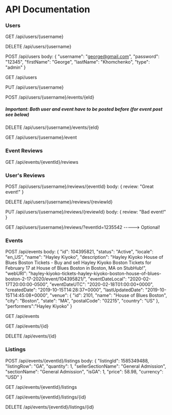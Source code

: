 # API Documentation

### Users

GET /api/users/{username}

DELETE /api/users/{username}

POST /api/users
body:
    {
        "username": "george@gmail.com",
        "password": "12345",
        "firstName": "George",
        "lastName": "Khomchenko",
        "type": "admin"
    }

GET /api/users

PUT /api/users/{username}

POST /api/users/{username}/events/{eId}

##### Important: Both user and event have to be posted before (for event post see below)

DELETE /api/users/{username}/events/{eId}

GET /api/users/{username}/event

### Event Reviews

GET /api/events/{eventId}/reviews

### User's Reviews

POST /api/users/{username}/reviews/{eventId}
body:
{
review: "Great event!"
}

DELETE /api/users/{username}/reviews/{reviewId}

PUT /api/users/{username}/reviews/{reviewId}
body:
{
review: "Bad event!"
}

GET /api/users/{username}/reviews/?eventId=1235542 -----> Optional!

### Events

POST /api/events
body:
{
    "id": 104395821,
    "status": "Active",
    "locale": "en_US",
    "name": "Hayley Kiyoko",
    "description": "Hayley Kiyoko House of Blues Boston Tickets - Buy and sell Hayley Kiyoko Boston Tickets
    for February 17 at House of Blues Boston in Boston, MA on StubHub!",
    "webURI": "hayley-kiyoko-tickets-hayley-kiyoko-boston-house-of-blues-boston-2-17-2020/event/104395821/",
    "eventDateLocal": "2020-02-17T20:00:00-0500",
    "eventDateUTC": "2020-02-18T01:00:00+0000",
    "createdDate": "2019-10-15T14:28:37+0000",
    "lastUpdatedDate": "2019-10-15T14:45:08+0000",
    "venue": {
      "id": 2101,
      "name": "House of Blues Boston",
      "city": "Boston",
      "state": "MA",
      "postalCode": "02215",
      "country": "US"
    },
    "performers":"Hayley Kiyoko"
  }

GET /api/events

GET /api/events/{id}

DELETE /api/events/{id}

### Listings

POST /api/events/{eventId}/listings
body: 
{
      "listingId": 1585349488,
      "listingRow": "GA",
      "quantity": 1,
      "sellerSectionName": "General Admission",
      "sectionName": "General Admission",
      "isGA": 1,
      "price": 58.98,
      "currency": "USD"
}

GET /api/events/{eventId}/listings

GET /api/events/{eventId}/listings/{id}

DELETE /api/events/{eventId}/listings/{id}



